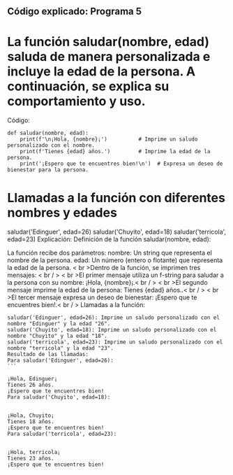 ## Código explicado: Programa 5
# La función saludar(nombre, edad) saluda de manera personalizada e incluye la edad de la persona. A continuación, se explica su comportamiento y uso.

Código:
```
def saludar(nombre, edad):
    print(f'\n¡Hola, {nombre}¡')          # Imprime un saludo personalizado con el nombre.
    print(f'Tienes {edad} años.')         # Imprime la edad de la persona.
    print('¡Espero que te encuentres bien!\n')  # Expresa un deseo de bienestar para la persona.
``````

# Llamadas a la función con diferentes nombres y edades
saludar('Edinguer', edad=26)
saludar('Chuyito', edad=18)
saludar('terricola', edad=23)
Explicación:
Definición de la función saludar(nombre, edad):

La función recibe dos parámetros:
nombre: Un string que representa el nombre de la persona.
edad: Un número (entero o flotante) que representa la edad de la persona.
< br >Dentro de la función, se imprimen tres mensajes:    < br / >
< br >El primer mensaje utiliza un f-string para saludar a la persona con su nombre: ¡Hola, {nombre}¡.< br / >
< br >El segundo mensaje imprime la edad de la persona: Tienes {edad} años..< br / >
< br >El tercer mensaje expresa un deseo de bienestar: ¡Espero que te encuentres bien!.< br / >
Llamadas a la función:
``````
saludar('Edinguer', edad=26): Imprime un saludo personalizado con el nombre "Edinguer" y la edad "26".
saludar('Chuyito', edad=18): Imprime un saludo personalizado con el nombre "Chuyito" y la edad "18".
saludar('terricola', edad=23): Imprime un saludo personalizado con el nombre "terricola" y la edad "23".
Resultado de las llamadas:
Para saludar('Edinguer', edad=26):
```

¡Hola, Edinguer¡
Tienes 26 años.
¡Espero que te encuentres bien!
Para saludar('Chuyito', edad=18):


¡Hola, Chuyito¡
Tienes 18 años.
¡Espero que te encuentres bien!
Para saludar('terricola', edad=23):


¡Hola, terricola¡
Tienes 23 años.
¡Espero que te encuentres bien!
